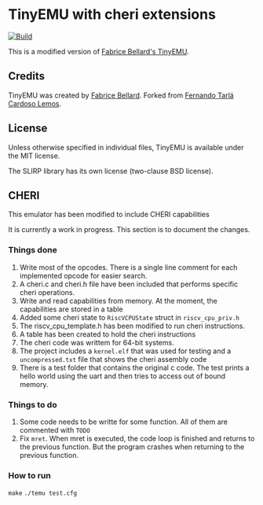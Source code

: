# TinyEMU with cheri extensions

[![Build](https://github.com/fernandotcl/TinyEMU/workflows/Build/badge.svg)][GitHub Actions]

This is a modified version of [Fabrice Bellard's TinyEMU][TinyEMU].

[GitHub Actions]: https://github.com/fernandotcl/TinyEMU/actions?query=workflow%3ABuild
[TinyEMU]: https://bellard.org/tinyemu/

## Credits

TinyEMU was created by [Fabrice Bellard][fabrice]. Forked from [Fernando Tarlá Cardoso Lemos][fernando].

[fabrice]: https://bellard.org
[fernando]: mailto:fernandotcl@gmail.com

## License

Unless otherwise specified in individual files, TinyEMU is available under the MIT license.

The SLIRP library has its own license (two-clause BSD license).


## CHERI
This emulator has been modified to include CHERI capabilities

It is currently a work in progress. This section is to document the changes.


### Things done
1. Write most of the opcodes. There is a single line comment for each implemented opcode for easier search.
2. A cheri.c and cheri.h file have been included that performs specific cheri operations.
3. Write and read capabilities from memory. At the moment, the capabilities are stored in a table
4. Added some cheri state to `RiscVCPUState` struct in `riscv_cpu_priv.h` 
5. The riscv_cpu_template.h has been modified to run cheri instructions.
6. A table has been created to hold the cheri instructions
7. The cheri code was writtem for 64-bit systems.
8. The project includes a `kernel.elf` that was used for testing and a `uncompressed.txt` file that shows the cheri assembly code
9. There is a test folder that contains the original c code. The test prints a hello world using the uart and then tries to access out of bound memory.


### Things to do
1. Some code needs to be writte for some function. All of them are commented with 
`TODO`
2. Fix `mret`. When mret is executed, the code loop is finished and returns to the previous function. But the program crashes when returning to the previous function.

### How to run
`make`
`./temu test.cfg`

